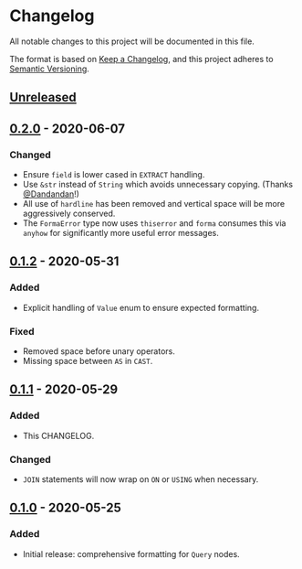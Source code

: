 # Changelog
All notable changes to this project will be documented in this file.

The format is based on [Keep a Changelog](https://keepachangelog.com/en/1.0.0/),
and this project adheres to [Semantic Versioning](https://semver.org/spec/v2.0.0.html).

## [Unreleased]

## [0.2.0] - 2020-06-07
### Changed
- Ensure `field` is lower cased in `EXTRACT` handling.
- Use `&str` instead of `String` which avoids unnecessary copying.
(Thanks [@Dandandan](https://github.com/Dandandan)!)
- All use of `hardline` has been removed and vertical space will be more
aggressively conserved.
- The `FormaError` type now uses `thiserror` and `forma` consumes this via
`anyhow` for significantly more useful error messages.

## [0.1.2] - 2020-05-31
### Added
- Explicit handling of `Value` enum to ensure expected formatting.

### Fixed
- Removed space before unary operators.
- Missing space between `AS` in `CAST`.

## [0.1.1] - 2020-05-29
### Added
- This CHANGELOG.

### Changed
- `JOIN` statements will now wrap on `ON` or `USING` when necessary.

## [0.1.0] - 2020-05-25
### Added
- Initial release: comprehensive formatting for `Query` nodes.

[Unreleased]: https://github.com/maxcountryman/forma/compare/0.2.0...HEAD
[0.2.0]: https://github.com/maxcountryman/forma/releases/tag/0.2.0
[0.1.2]: https://github.com/maxcountryman/forma/releases/tag/0.1.2
[0.1.1]: https://github.com/maxcountryman/forma/releases/tag/0.1.1
[0.1.0]: https://github.com/maxcountryman/forma/releases/tag/0.1.0

